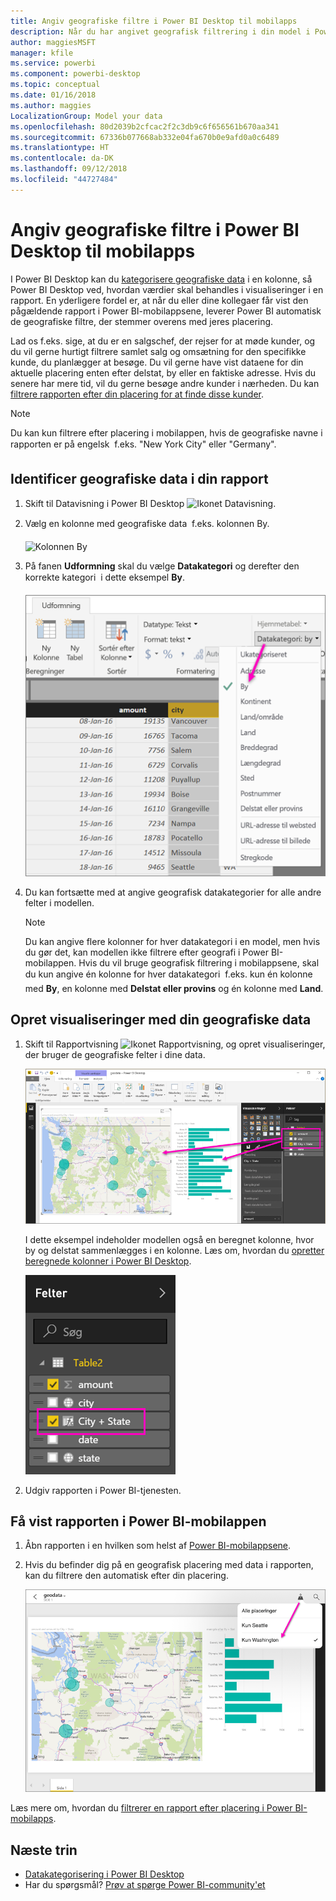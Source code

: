 ```yaml
---
title: Angiv geografiske filtre i Power BI Desktop til mobilapps
description: Når du har angivet geografisk filtrering i din model i Power BI Desktop, kan du automatisk filtrere data efter din placering i Power BI-mobilapps.
author: maggiesMSFT
manager: kfile
ms.service: powerbi
ms.component: powerbi-desktop
ms.topic: conceptual
ms.date: 01/16/2018
ms.author: maggies
LocalizationGroup: Model your data
ms.openlocfilehash: 80d2039b2cfcac2f2c3db9c6f656561b670aa341
ms.sourcegitcommit: 67336b077668ab332e04fa670b0e9afd0a0c6489
ms.translationtype: HT
ms.contentlocale: da-DK
ms.lasthandoff: 09/12/2018
ms.locfileid: "44727484"
---
```

# <a name="set-geographic-filters-in-power-bi-desktop-for-the-mobile-apps"></a>Angiv geografiske filtre i Power BI Desktop til mobilapps
I Power BI Desktop kan du [kategorisere geografiske data](desktop-data-categorization.md) i en kolonne, så Power BI Desktop ved, hvordan værdier skal behandles i visualiseringer i en rapport. En yderligere fordel er, at når du eller dine kollegaer får vist den pågældende rapport i Power BI-mobilappsene, leverer Power BI automatisk de geografiske filtre, der stemmer overens med jeres placering. 

Lad os f.eks. sige, at du er en salgschef, der rejser for at møde kunder, og du vil gerne hurtigt filtrere samlet salg og omsætning for den specifikke kunde, du planlægger at besøge. Du vil gerne have vist dataene for din aktuelle placering enten efter delstat, by eller en faktiske adresse. Hvis du senere har mere tid, vil du gerne besøge andre kunder i nærheden. Du kan [filtrere rapporten efter din placering for at finde disse kunder](consumer/mobile/mobile-apps-geographic-filtering.md).

> [!NOTE]
> Du kan kun filtrere efter placering i mobilappen, hvis de geografiske navne i rapporten er på engelsk &#150; f.eks. "New York City" eller "Germany".
> 
> 

## <a name="identify-geographic-data-in-your-report"></a>Identificer geografiske data i din rapport
1. Skift til Datavisning i Power BI Desktop ![Ikonet Datavisning](media/desktop-mobile-geofiltering/pbi_desktop_data_icon.png).
2. Vælg en kolonne med geografiske data &#150; f.eks. kolonnen By.
   
    ![Kolonnen By](media/desktop-mobile-geofiltering/power-bi-desktop-geo-column.png)
3. På fanen **Udformning** skal du vælge **Datakategori** og derefter den korrekte kategori &#150; i dette eksempel **By**.
   
    ![Boksen Datakategori](media/desktop-mobile-geofiltering/power-bi-desktop-geo-category.png)
4. Du kan fortsætte med at angive geografisk datakategorier for alle andre felter i modellen. 
   
   > [!NOTE]
   > Du kan angive flere kolonner for hver datakategori i en model, men hvis du gør det, kan modellen ikke filtrere efter geografi i Power BI-mobilappen. Hvis du vil bruge geografisk filtrering i mobilappsene, skal du kun angive én kolonne for hver datakategori &#150; f.eks. kun én kolonne med **By**, en kolonne med **Delstat eller provins** og én kolonne med **Land**. 
   > 
   > 

## <a name="create-visuals-with-your-geographic-data"></a>Opret visualiseringer med din geografiske data
1. Skift til Rapportvisning ![Ikonet Rapportvisning](media/desktop-mobile-geofiltering/power-bi-desktop-report-icon.png), og opret visualiseringer, der bruger de geografiske felter i dine data. 
   
    ![Rapport med kort](media/desktop-mobile-geofiltering/power-bi-desktop-geo-report.png)
   
    I dette eksempel indeholder modellen også en beregnet kolonne, hvor by og delstat sammenlægges i en kolonne. Læs om, hvordan du [opretter beregnede kolonner i Power BI Desktop](desktop-calculated-columns.md).
   
    ![Feltet By + Delstat](media/desktop-mobile-geofiltering/power-bi-desktop-city-state-column.png)
2. Udgiv rapporten i Power BI-tjenesten.

## <a name="view-the-report-in-power-bi-mobile-app"></a>Få vist rapporten i Power BI-mobilappen
1. Åbn rapporten i en hvilken som helst af [Power BI-mobilappsene](consumer/mobile/mobile-apps-for-mobile-devices.md).
2. Hvis du befinder dig på en geografisk placering med data i rapporten, kan du filtrere den automatisk efter din placering.
   
    ![Geografisk filter i mobilappen](media/desktop-mobile-geofiltering/power-bi-mobile-geo-map-set-filter.png)

Læs mere om, hvordan du [filtrerer en rapport efter placering i Power BI-mobilapps](consumer/mobile/mobile-apps-geographic-filtering.md).

## <a name="next-steps"></a>Næste trin
* [Datakategorisering i Power BI Desktop](desktop-data-categorization.md)  
* Har du spørgsmål? [Prøv at spørge Power BI-community'et](http://community.powerbi.com/)

